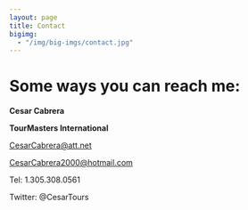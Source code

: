```yaml
---
layout: page
title: Contact
bigimg:
  - "/img/big-imgs/contact.jpg"
---
```


# Some ways you can reach me:

**Cesar Cabrera**

**TourMasters International**

CesarCabrera@att.net

CesarCabrera2000@hotmail.com

Tel: 1.305.308.0561

Twitter: @CesarTours
